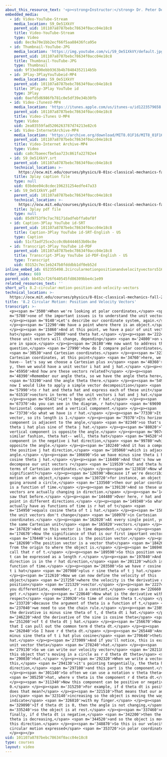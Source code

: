 ```yaml
---
about_this_resource_text: '<p><strong>Instructor:</strong> Dr. Peter Dourmashkin</p>'
embedded_media:
  - id: Video-YouTube-Stream
    media_location: S9_Oe51XkVY
    parent_uid: 101107a8787bebc78634f0acc04e18c8
    title: Video-YouTube-Stream
    type: Video
    uid: 8ec9a70e1bb2ecf66f5aa88436fca95e
  - id: Thumbnail-YouTube-JPG
    media_location: 'https://img.youtube.com/vi/S9_Oe51XkVY/default.jpg'
    parent_uid: 101107a8787bebc78634f0acc04e18c8
    title: Thumbnail-YouTube-JPG
    type: Thumbnail
    uid: 9f33e890ebb9363b4b78484352114b5b
  - id: 3Play-3PlayYouTubeid-MP4
    media_location: S9_Oe51XkVY
    parent_uid: 101107a8787bebc78634f0acc04e18c8
    title: 3Play-3Play YouTube id
    type: 3Play
    uid: 0aefd5d6986fb781c0e5df39e34b30fb
  - id: Video-iTunesU-MP4
    media_location: 'https://itunes.apple.com/us/itunes-u/id1223579658'
    parent_uid: 101107a8787bebc78634f0acc04e18c8
    title: Video-iTunes U-MP4
    type: Video
    uid: 2ea03559fad5206263787d74213e82c6
  - id: Video-InternetArchive-MP4
    media_location: 'https://archive.org/download/MIT8.01F16/MIT8_01F16_L08v02_360p.mp4'
    parent_uid: 101107a8787bebc78634f0acc04e18c8
    title: Video-Internet Archive-MP4
    type: Video
    uid: ca8c7baeecfbe5aa723c861fa22782e4
  - id: S9_Oe51XkVY.srt
    parent_uid: 101107a8787bebc78634f0acc04e18c8
    technical_location: >-
      https://ocw.mit.edu/courses/physics/8-01sc-classical-mechanics-fall-2016/week-3-circular-motion/8.2-circular-motion-position-and-velocity-vectors/8.2-circular-motion-position-and-velocity-vectors/S9_Oe51XkVY.srt
    title: 3play caption file
    type: null
    uid: 03bdee04c8cdec196231254edfe47a33
  - id: S9_Oe51XkVY.pdf
    parent_uid: 101107a8787bebc78634f0acc04e18c8
    technical_location: >-
      https://ocw.mit.edu/courses/physics/8-01sc-classical-mechanics-fall-2016/week-3-circular-motion/8.2-circular-motion-position-and-velocity-vectors/8.2-circular-motion-position-and-velocity-vectors/S9_Oe51XkVY.pdf
    title: 3play pdf file
    type: null
    uid: 85d9753f9c7ac78171dadfebffa0af8f
  - id: Caption-3Play YouTube id-SRT
    parent_uid: 101107a8787bebc78634f0acc04e18c8
    title: Caption-3Play YouTube id-SRT-English - US
    type: Caption
    uid: 51cf3adf25ce2cc0c0b8444653b0bc8e
  - id: Transcript-3Play YouTube id-PDF
    parent_uid: 101107a8787bebc78634f0acc04e18c8
    title: Transcript-3Play YouTube id-PDF-English - US
    type: Transcript
    uid: 03152c7ec1eb247b8fdddbb1df0eb52d
inline_embed_id: 652355498.2circularmotionpositionandvelocityvectors51640457
order_index: 669
parent_uid: bb452cf26f640545fd86309bbe4c1e09
related_resources_text: ''
short_url: 8.2-circular-motion-position-and-velocity-vectors
technical_location: >-
  https://ocw.mit.edu/courses/physics/8-01sc-classical-mechanics-fall-2016/week-3-circular-motion/8.2-circular-motion-position-and-velocity-vectors/8.2-circular-motion-position-and-velocity-vectors
title: '8.2 Circular Motion: Position and Velocity Vectors'
transcript: >-
  <p><span m='3500'>When we're looking at polar coordinates,</span> <span
  m='5780'>one of the important issues is to understand the unit vectors.</span>
  </p><p><span m='9140'>Let's describe our coordinate system, again.</span>
  </p><p><span m='12290'>We have a point where there is an object.</span>
  </p><p><span m='15860'>And at this point, we have a pair of unit vectors, r
  hat</span> <span m='20080'>and theta hat.</span> </p><p><span m='22240'>Now
  those unit vectors will change, depending</span> <span m='24800'>on where you
  are in space.</span> </p><p><span m='26180'>We now want to address the
  question,</span> <span m='27990'>how do I compare polar coordinates</span>
  <span m='30530'>and Cartesian coordinates.</span> </p><p><span m='32310'>In
  Cartesian coordinates, at this point</span> <span m='34760'>here, we would
  have-- let's say we choose a Cartesian plus x</span> <span m='40360'>and plus
  y, then we would have a unit vector i hat and j hat.</span> </p><p><span
  m='45950'>And how are these vectors related?</span> </p><p><span
  m='48390'>Remember our angle theta, so we have the angle theta here</span>
  <span m='53190'>and the angle theta there.</span> </p><p><span m='54930'>And
  now I would like to apply a simple vector decomposition</span> <span
  m='57990'>to r hat and theta hat and express each of these unit</span> <span
  m='61510'>vectors in terms of the unit vectors i hat and j hat.</span>
  </p><p><span m='65432'>Let's begin with r hat.</span> </p><p><span
  m='67370'>As you can see in the diagram, r hat</span> <span m='69690'>has a
  horizontal component and a vertical component.</span> </p><p><span
  m='73730'>So what we have is r hat.</span> </p><p><span m='77330'>It's a unit
  vector, so its length is 1.</span> </p><p><span m='79370'>Its horizontal
  component is adjacent to the angle,</span> <span m='82340'>so that's cosine of
  theta i hat plus sine of theta j hat.</span> </p><p><span m='88020'>The
  vertical component is opposite the angle.</span> </p><p><span m='90740'>In a
  similar fashion, theta hat-- well, theta hat</span> <span m='94520'>has a
  component in the negative i hat direction,</span> <span m='99780'>which is
  opposite the angle.</span> </p><p><span m='102240'>And it has a component in
  the positive j hat direction,</span> <span m='105060'>which is adjacent to the
  angle.</span> </p><p><span m='106690'>So we have minus sine theta i hat plus
  cosine theta j hat.</span> </p><p><span m='116400'>And that's how we can
  decompose our unit vectors r</span> <span m='119539'>hat and theta hat in
  terms of Cartesian coordinates.</span> </p><p><span m='123810'>Now why is this
  significant?</span> </p><p><span m='126590'>Because if we're describing the
  motion of an object,</span> <span m='130720'>for instance, an object that's
  going around a circle,</span> <span m='133560'>then our polar coordinate theta
  is a function of time.</span> </p><p><span m='139130'>And so these unit
  vectors are actually changing in direction.</span> </p><p><span m='143450'>You
  saw that before.</span> </p><p><span m='144480'>Over here, r hat and theta hat
  point in different directions.</span> </p><p><span m='149340'>So what we
  actually have as functions of time is r hat of t</span> <span
  m='154950'>equals cosine theta of t i hat.</span> </p><p><span m='158760'>Now
  the unit vectors don't change</span> <span m='160970'>in Cartesian
  coordinates.</span> </p><p><span m='162020'>At every single point, you have
  the same Cartesian unit</span> <span m='165820'>vectors.</span> </p><p><span
  m='167829'>And so this vector is time dependent.</span> </p><p><span
  m='174670'>Now the significance of that is our first important vector</span>
  <span m='178440'>in kinematics is the position vector.</span> </p><p><span
  m='182690'>The position vector is a vector that</span> <span m='184260'>goes
  from the origin to where the object is.</span> </p><p><span m='186940'>We'll
  call that r of t.</span> </p><p><span m='189590'>So this position vector r of
  t can be expressed as a length r.</span> </p><p><span m='197840'>And its
  direction is in the r hat direction,</span> <span m='201120'>which is a
  function of time.</span> </p><p><span m='203500'>So we have r cosine theta of
  t i hat</span> <span m='207980'>plus r sine theta of t j hat.</span>
  </p><p><span m='212610'>Now we can now define the velocity of this
  object</span> <span m='217250'>where the velocity is the derivative of the
  position</span> <span m='221329'>vector.</span> </p><p><span m='222740'>When
  you differentiate, remember, r is a constant,</span> <span m='226660'>so we
  get r.</span> </p><p><span m='228640'>Now what is the derivative with
  respect</span> <span m='230920'>to time of cosine theta t.</span> </p><p><span
  m='233720'>Because the argument of theta is a function of t,</span> <span
  m='237040'>we need to use the chain rule.</span> </p><p><span m='238940'>So
  the derivative is minus sine theta of t, d theta dt i hat.</span> </p><p><span
  m='246220'>And the derivative of the sine is cosine theta</span> <span
  m='251260'>of t d theta dt j hat.</span> </p><p><span m='256670'>Now notice
  that I can pull out the common term d theta dt.</span> </p><p><span
  m='262040'>So I have r d theta dt.</span> </p><p><span m='265440'>And I have
  minus sine theta of t i hat plus cosine</span> <span m='270640'>theta of t j
  hat.</span> </p><p><span m='273909'>And if you'll notice, this is exactly the
  unit vector theta</span> <span m='278240'>hat.</span> </p><p><span
  m='279130'>So we can write our velocity vector</span> <span m='282110'>for
  this object that's moving in a circle as r d theta dt theta</span> <span
  m='290030'>hat.</span> </p><p><span m='292320'>When we write a vector like
  this,</span> <span m='294130'>it's pointing tangentially, the theta hat
  direction,</span> <span m='297100'>and this part is the component.</span>
  </p><p><span m='301140'>So often we can use a notation v theta theta</span>
  <span m='305250'>hat, where v theta is the component r d theta dt.</span>
  </p><p><span m='311340'>Now this component can be positive or negative or
  0.</span> </p><p><span m='315250'>For example, if d theta dt is positive, what
  does that mean?</span> </p><p><span m='321510'>That means that our angle theta
  is</span> <span m='323140'>increasing so the object is moving the way I
  indicate</span> <span m='326810'>with my finger.</span> </p><p><span
  m='329090'>If d theta dt is 0, then the angle is not changing,</span> <span
  m='335240'>so the object is at rest.</span> </p><p><span m='337460'>And
  finally, if d theta dt is negative,</span> <span m='342200'>then the angle
  theta is decreasing,</span> <span m='344520'>and so the object is moving in
  this direction.</span> </p><p><span m='348870'>So this is our velocity for a
  circular motion expressed</span> <span m='353720'>in polar coordinates.</span>
  </p><p></p>
uid: 101107a8787bebc78634f0acc04e18c8
type: courses
layout: video
---
```

